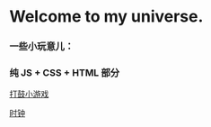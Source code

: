 # Welcome to my universe.

### 一些小玩意儿：

### 纯 JS + CSS + HTML 部分

[打鼓小游戏](https://chenxinnn.github.io/Drum-kit/)

[时钟](https://chenxinnn.github.io/Clock/)
